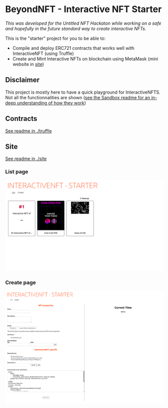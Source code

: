 # BeyondNFT - Interactive NFT Starter

*This was developed for the Untitled NFT Hackaton while working on a safe and hopefully in the future standard way to create interactive NFTs.*

This is the "starter" project for you to be able to:

- Compile and deploy ERC721 contracts that works well with InteractiveNFT (using Truffle)
- Create and Mint Interactive NFTs on blockchain using MetaMask (mini website in [site](./site))

## Disclaimer

This project is mostly here to have a quick playground  for InteractiveNFTS. Not all the functionnalities are shown ([see the Sandbox readme for an in-deep understanding of how they work](https://github.com/BeyondNFT/sandbox/blob/main/README.md))

## Contracts

[See readme in ./truffle](./truffle/README.md)

## Site

[See readme in ./site](./site/README.md)

### List page
![List page](./screenshots/list.png)

### Create page
![Create page](./screenshots/create.png)